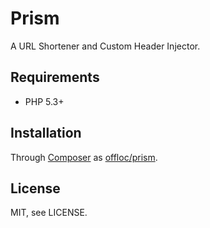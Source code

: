 Prism
=====

A URL Shortener and Custom Header Injector.


Requirements
------------

 * PHP 5.3+


Installation
------------
 
Through [Composer][1] as [offloc/prism][2].


License
-------

MIT, see LICENSE.



[1]: http://getcomposer.org
[2]: https://packagist.org/packages/offloc/prism
